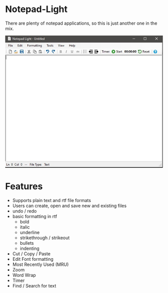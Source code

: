 # Notepad-Light

There are plenty of notepad applications, so this is just another one in the mix.

![image](https://github.com/desjarlais/desjarlais.github.io/blob/master/img/notepadlight.jpg)

# Features

* Supports plain text and rtf file formats
* Users can create, open and save new and existing files
* undo / redo 
* basic formatting in rtf 
  * bold
  * italic
  * underline
  * strikethrough / strikeout
  * bullets
  * indenting
* Cut / Copy / Paste 
* Edit Font formatting
* Most Recently Used (MRU)
* Zoom
* Word Wrap
* Timer
* Find / Search for text
